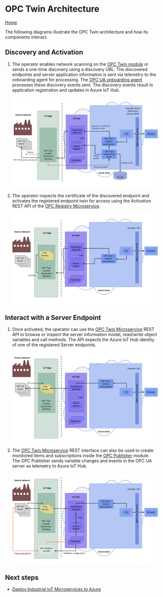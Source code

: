 # OPC Twin Architecture

[Home](readme.md)

The following diagrams illustrate the OPC Twin architecture and how its components interact.

## Discovery and Activation

1. The operator enables network scanning on the [OPC Twin module](modules/twin.md) or sends a one-time discovery using a discovery URL. The discovered endpoints and server application information is sent via telemetry to the onboarding agent for processing.  The [OPC UA onboarding agent](services/onboarding.md) processes these discovery events sent. The discovery events result in application registration and updates in Azure IoT Hub.  

   ![How OPC Twin works](media/twin1.png)

1. The operator inspects the certificate of the discovered endpoint and activates the registered endpoint twin for access using the Activation REST API of the [OPC Registry Microservice](services/registry.md).​

   ![How OPC Twin works](media/twin2.png)

## Interact with a Server Endpoint

1. Once activated, the operator can use the [OPC Twin Microservice](services/twin.md) REST API to browse or inspect the server information model, read/write object variables and call methods.  The API expects the Azure IoT Hub identity of one of the registered Server endpoints.  

   ![How OPC Twin works](media/twin3.png)

1. The [OPC Twin Microservice](services/twin.md) REST interface can also be used to create monitored items and subscriptions inside the [OPC Publisher](publisher.md) module. The OPC Publisher sends variable changes and events in the OPC UA server as telemetry to Azure IoT Hub.  

   ![How OPC Twin works](media/twin4.png)

## Next steps

* [Deploy Industrial IoT Microservices to Azure](howto-deploy-microservices.md)
